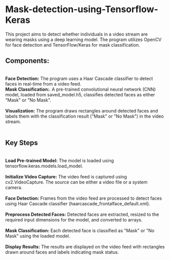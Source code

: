 # Mask-detection-using-Tensorflow-Keras
This project aims to detect whether individuals in a video stream are wearing masks using a deep learning model. The program utilizes OpenCV for face detection and TensorFlow/Keras for mask classification.<br>
<h2><b>Components:</b></h2><br>
<b>Face Detection:</b> The program uses a Haar Cascade classifier to detect faces in real-time from a video feed.<br>
<b>Mask Classification:</b>. A pre-trained convolutional neural network (CNN) model, loaded from saved_model.h5, classifies detected faces as either "Mask" or "No Mask".<br>
<br><b>Visualization:</b> The program draws rectangles around detected faces and labels them with the classification result ("Mask" or "No Mask") in the video stream.<br>
<br><h2><b>Key Steps</b></h2>
<br><b>Load Pre-trained Model:</b> The model is loaded using tensorflow.keras.models.load_model.<br>
<br><b>Initialize Video Capture:</b> The video feed is captured using cv2.VideoCapture. The source can be either a video file or a system camera.<br>
<br><b>Face Detection:</b> Frames from the video feed are processed to detect faces using Haar Cascade classifier (haarcascade_frontalface_default.xml).<br>
<br><b>Preprocess Detected Faces:</b> Detected faces are extracted, resized to the required input dimensions for the model, and converted to arrays.<br>
<br><b>Mask Classification:</b> Each detected face is classified as "Mask" or "No Mask" using the loaded model.<br>
<br><b>Display Results:</b> The results are displayed on the video feed with rectangles drawn around faces and labels indicating mask status.<br>

